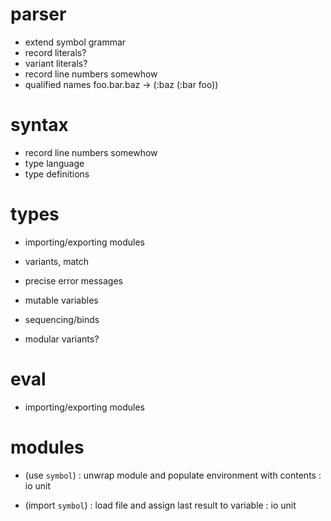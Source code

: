 

# parser

- extend symbol grammar
- record literals?
- variant literals?
- record line numbers somewhow
- qualified names foo.bar.baz -> (:baz (:bar foo))

# syntax

- record line numbers somewhow
- type language
- type definitions

# types

- importing/exporting modules
- variants, match
- precise error messages
- mutable variables
- sequencing/binds

- modular variants?

# eval

- importing/exporting modules


# modules

- (use `symbol`) : unwrap module and populate environment with contents
  : io unit
  
- (import `symbol`) : load file and assign last result to variable
  : io unit
  
